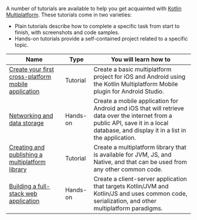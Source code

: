 [//]: # (title: Tutorials for Kotlin Multiplatform)

A number of tutorials are available to help you get acquainted with [Kotlin Multiplatform](mpp-get-started.md). These tutorials come in two varieties:

* Plain tutorials describe how to complete a specific task from start to finish, with screenshots and code samples.
* Hands-on tutorials provide a self-contained project related to a specific topic.

| Name                                                                                                                                            | Type | You will learn how to                                                                                                                                                                  |
|-------------------------------------------------------------------------------------------------------------------------------------------------|------|----------------------------------------------------------------------------------------------------------------------------------------------------------------------------------------|
| [Create your first cross-platform mobile application](multiplatform-mobile-create-first-app.md)                             | Tutorial | Create a basic multiplatform project for iOS and Android using the Kotlin Multiplatform Mobile plugin for Android Studio.                                                              |
| [Networking and data storage](https://play.kotlinlang.org/hands-on/Networking%20and%20Data%20Storage%20with%20Kotlin%20Multiplatfrom%20Mobile/) | Hands-on | Create a mobile application for Android and iOS that will retrieve data over the internet from a public API, save it in a local database, and display it in a list in the application. |
| [Creating and publishing a multiplatform library](multiplatform-library.md)                                                                     | Tutorial | Create a multiplatform library that is available for JVM, JS, and Native, and that can be used from any other common code.                                                             |
| [Building a full-stack web application](https://play.kotlinlang.org/hands-on/Full%20Stack%20Web%20App%20with%20Kotlin%20Multiplatform/)         | Hands-on | Create a client-server application that targets Kotlin/JVM and Kotlin/JS and uses common code, serialization, and other multiplatform paradigms.                                       |

